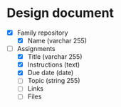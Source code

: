 # Design document

- [x] Family repository
  - [x] Name (varchar 255)
- [ ] Assignments
  - [x] Title (varchar 255)
  - [x] Instructions (text)
  - [x] Due date (date)
  - [ ] Topic (string 255)
  - [ ] Links 
  - [ ] Files
